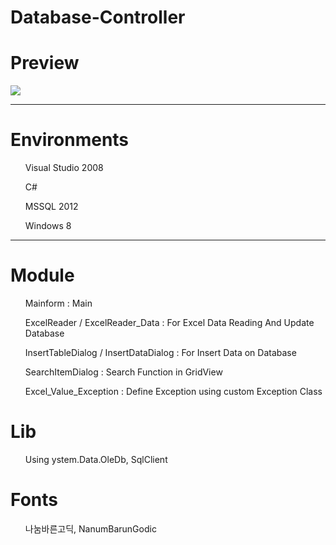 # Database-Controller
<H1> Preview </H1>
<img src = https://user-images.githubusercontent.com/43870121/77289633-ae103b80-6d1d-11ea-9d89-b38489aed7dd.png>

<hr>

<H1>Environments</H1>
<ol> Visual Studio 2008 </ol>
<ol> C# </ol>
<ol> MSSQL 2012 </ol>
<ol> Windows 8 </ol>

<hr>

<H1>Module</H1>

<ol> Mainform : Main </ol>
<ol> ExcelReader / ExcelReader_Data : For Excel Data Reading And Update Database</ol>
<ol> InsertTableDialog / InsertDataDialog : For Insert Data on Database</ol>
<ol> SearchItemDialog : Search Function in GridView</ol>
<ol> Excel_Value_Exception : Define Exception using custom Exception Class</ol>

<H1> Lib </H1>

<ol> Using ystem.Data.OleDb, SqlClient </ol>


<H1> Fonts </H1>

<ol> 나눔바른고딕, NanumBarunGodic <ol>

